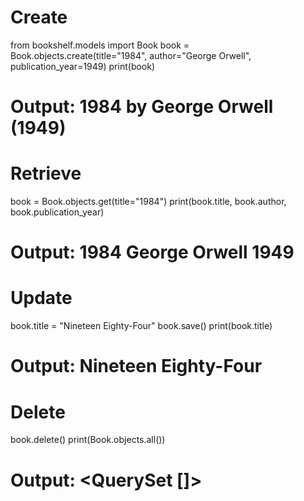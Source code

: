 # Create
from bookshelf.models import Book
book = Book.objects.create(title="1984", author="George Orwell", publication_year=1949)
print(book)
# Output: 1984 by George Orwell (1949)

# Retrieve
book = Book.objects.get(title="1984")
print(book.title, book.author, book.publication_year)
# Output: 1984 George Orwell 1949

# Update
book.title = "Nineteen Eighty-Four"
book.save()
print(book.title)
# Output: Nineteen Eighty-Four

# Delete
book.delete()
print(Book.objects.all())
# Output: <QuerySet []>
